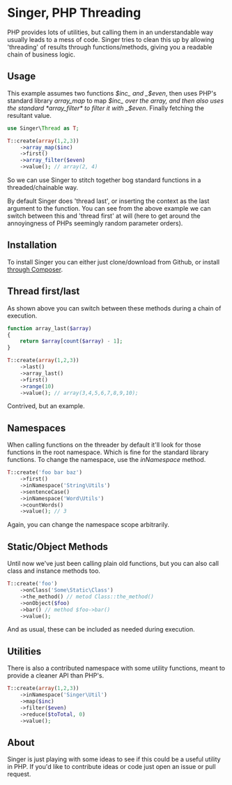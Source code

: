 
# Singer, PHP Threading

PHP provides lots of utilities, but calling them in an understandable way usually
leads to a mess of code.  Singer tries to clean this up by allowing 'threading' of
results through functions/methods, giving you a readable chain of business logic.

## Usage

This example assumes two functions _$inc_ and _$even_, then uses PHP's standard
library *array_map* to map _$inc_ over the array, and then also uses the standard
*array_filter* to filter it with _$even_.  Finally fetching the resultant value.

```php
use Singer\Thread as T;

T::create(array(1,2,3))
    ->array_map($inc)
    ->first()
    ->array_filter($even)
    ->value(); // array(2, 4)
```

So we can use Singer to stitch together bog standard functions in a threaded/chainable
way.

By default Singer does 'thread last', or inserting the context as the last argument
to the function.  You can see from the above example we can switch between this and
'thread first' at will (here to get around the annoyingness of PHPs seemingly
random parameter orders).

## Installation

To install Singer you can either just clone/download from Github, or install 
[through Composer](https://packagist.org/packages/rodnaph/singer).

## Thread first/last

As shown above you can switch between these methods during a chain of execution.

```php
function array_last($array)
{
    return $array[count($array) - 1];
}

T::create(array(1,2,3))
    ->last()
    ->array_last()
    ->first()
    ->range(10)
    ->value(); // array(3,4,5,6,7,8,9,10);
```

Contrived, but an example.

## Namespaces

When calling functions on the threader by default it'll look for those functions in
the root namespace.  Which is fine for the standard library functions.  To change
the namespace, use the _inNamespace_ method.

```php
T::create('foo bar baz')
    ->first()
    ->inNamespace('String\Utils')
    ->sentenceCase()
    ->inNamespace('Word\Utils')
    ->countWords()
    ->value(); // 3
```

Again, you can change the namespace scope arbitrarily.

## Static/Object Methods

Until now we've just been calling plain old functions, but you can also call class
and instance methods too.

```php
T::create('foo')
    ->onClass('Some\Static\Class')
    ->the_method() // metod Class::the_method()
    ->onObject($foo)
    ->bar() // method $foo->bar()
    ->value();
```

And as usual, these can be included as needed during execution.

## Utilities

There is also a contributed namespace with some utility functions, meant to provide
a cleaner API than PHP's.

```php
T::create(array(1,2,3))
    ->inNamespace('Singer\Util')
    ->map($inc)
    ->filter($even)
    ->reduce($toTotal, 0)
    ->value();
```

## About

Singer is just playing with some ideas to see if this could be a useful utility in
PHP.  If you'd like to contribute ideas or code just open an issue or  pull request.

